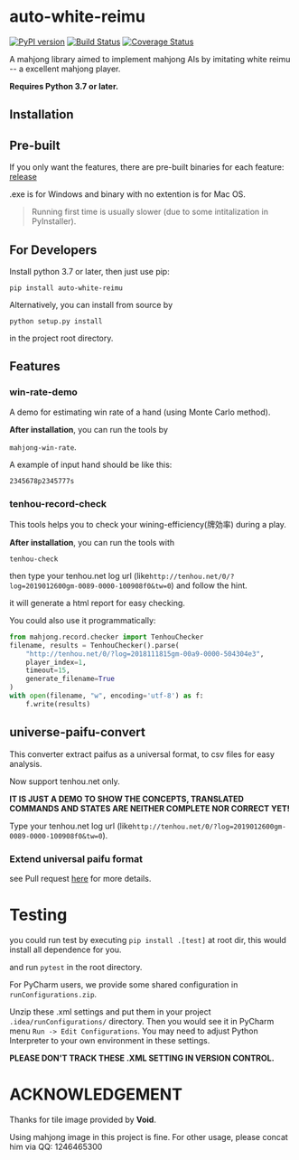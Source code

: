 # auto-white-reimu

[![PyPI version](https://badge.fury.io/py/auto-white-reimu.svg)](https://badge.fury.io/py/auto-white-reimu)
[![Build Status](https://travis-ci.com/Ledenel/auto-white-reimu.svg?branch=master)](https://travis-ci.com/Ledenel/auto-white-reimu)
[![Coverage Status](https://coveralls.io/repos/github/Ledenel/auto-white-reimu/badge.svg?branch=master)](https://coveralls.io/github/Ledenel/auto-white-reimu?branch=master)

A mahjong library aimed to implement mahjong AIs by imitating white reimu -- a excellent mahjong player.

**Requires Python 3.7 or later.**

## Installation

## Pre-built

If you only want the features, there are pre-built binaries for each feature:
[release](https://github.com/Ledenel/auto-white-reimu/releases)

.exe is for Windows and binary with no extention is for Mac OS.

> Running first time is usually slower (due to some intitalization in PyInstaller). 

## For Developers

Install python 3.7 or later, then just use pip:

`pip install auto-white-reimu`

Alternatively, you can install from source by 

`python setup.py install`

in the project root directory.

## Features

### win-rate-demo

A demo for estimating win rate of a hand (using Monte Carlo method).

**After installation**, you can run the tools by

`mahjong-win-rate`.

A example of input hand should be like this:

`2345678p2345777s`


### tenhou-record-check

This tools helps you to check your wining-efficiency(牌効率) during a play.


**After installation**, you can run the tools with

`tenhou-check`

then type your tenhou.net log url (like`http://tenhou.net/0/?log=2019012600gm-0089-0000-100908f0&tw=0`) and 
follow the hint.

it will generate a html report for easy checking.

You could also use it programmatically:

```python
from mahjong.record.checker import TenhouChecker
filename, results = TenhouChecker().parse(
    "http://tenhou.net/0/?log=2018111815gm-00a9-0000-504304e3", 
    player_index=1,
    timeout=15,
    generate_filename=True
)
with open(filename, "w", encoding='utf-8') as f:
    f.write(results)
```

## universe-paifu-convert

This converter extract paifus as a universal format, to csv files for easy analysis.

Now support tenhou.net only.

**IT IS JUST A DEMO TO SHOW THE CONCEPTS, TRANSLATED COMMANDS AND STATES ARE NEITHER COMPLETE NOR CORRECT YET!**

Type your tenhou.net log url (like`http://tenhou.net/0/?log=2019012600gm-0089-0000-100908f0&tw=0`).

### Extend universal paifu format

see Pull request [here](https://github.com/Ledenel/auto-white-reimu/pull/45) for more details.

# Testing

you could run test by executing `pip install .[test]` at root dir, this would install all dependence for you.

and run `pytest` in the root directory.

For PyCharm users, we provide some shared configuration in 
`runConfigurations.zip`. 

Unzip these .xml settings and put them in your project 
`.idea/runConfigurations/` directory. Then you would see it in PyCharm menu
`Run -> Edit Configurations`. You may need to adjust Python Interpreter to your own environment in these settings.



**PLEASE DON'T TRACK THESE .XML SETTING IN VERSION CONTROL.**

# ACKNOWLEDGEMENT

Thanks for tile image provided by **Void**.

Using mahjong image in this project is fine.
For other usage, please concat him via QQ: 1246465300

